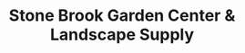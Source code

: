 ---
title: "Stone Brook Garden Center & Landscape Supply"
url: /saddle-brook/stone-brook-garden-center-and-landscape-supply/
shop: garden centre
---